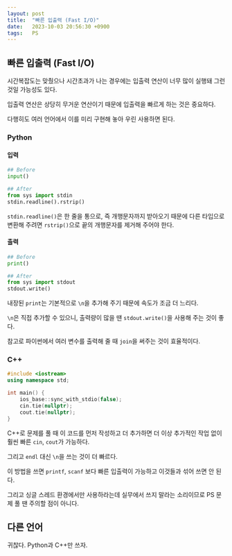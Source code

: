 ```yaml
---
layout: post
title:  "빠른 입출력 (Fast I/O)"
date:   2023-10-03 20:56:30 +0900
tags:   PS
---
```


## 빠른 입출력 (Fast I/O)

시간복잡도는 맞췄으나 시간초과가 나는 경우에는 입출력 연산이 너무 많이 실행돼 그런 것일 가능성도 있다.

입출력 연산은 상당히 무거운 연산이기 때문에 입출력을 빠르게 하는 것은 중요하다.

다행히도 여러 언어에서 이를 미리 구현해 놓아 우린 사용하면 된다.


### Python

#### 입력
```python
## Before
input()

## After
from sys import stdin
stdin.readline().rstrip()
```
>

`stdin.readline()`은 한 줄을 통으로, 즉 개행문자까지 받아오기 때문에 다른 타입으로 변환해 주려면 `rstrip()`으로 끝의 개행문자를 제거해 주어야 한다. 

#### 출력
```python
## Before
print()

## After
from sys import stdout
stdout.write()
```
>

내장된 `print`는 기본적으로 `\n`을 추가해 주기 때문에 속도가 조금 더 느리다.

`\n`은 직접 추가할 수 있으니, 출력량이 많을 땐 `stdout.write()`을 사용해 주는 것이 좋다.

참고로 파이썬에서 여러 변수를 출력해 줄 때 `join`을 써주는 것이 효율적이다.


### C++

```cpp
#include <iostream>
using namespace std;

int main() {
    ios_base::sync_with_stdio(false);
    cin.tie(nullptr);
    cout.tie(nullptr);
}
```
>

C++로 문제를 풀 때 이 코드를 먼저 작성하고 더 추가하면 더 이상 추가적인 작업 없이 훨씬 빠른 `cin`, `cout`가 가능하다.

그리고 `endl` 대신 `\n`을 쓰는 것이 더 빠르다.

이 방법을 쓰면 `printf`, `scanf` 보다 빠른 입출력이 가능하고 이것들과 섞어 쓰면 안 된다.

그리고 싱글 스레드 환경에서만 사용하라는데 실무에서 쓰지 말라는 소리이므로 PS 문제 풀 땐 주의할 점이 아니다.

## 다른 언어

귀찮다.
Python과 C++만 쓰자.